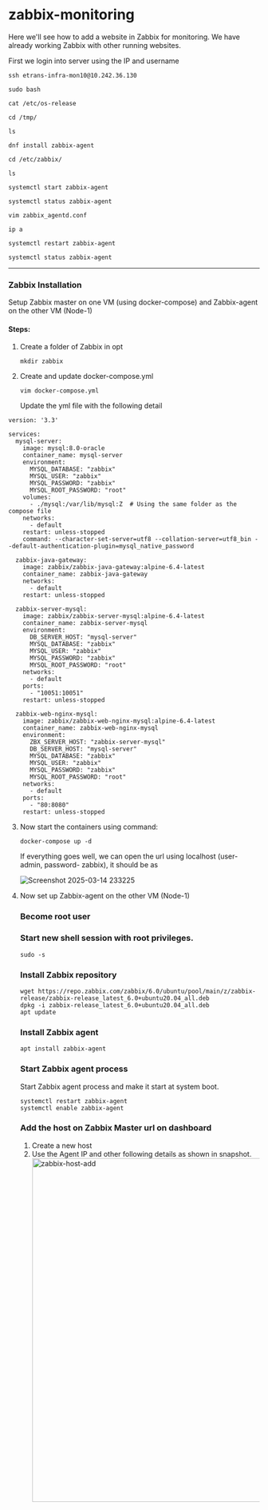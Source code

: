 # zabbix-monitoring
Here we'll see how to add a website in Zabbix for monitoring. We have already working Zabbix with other running websites.

First we login into server using the IP and username
```
ssh etrans-infra-mon10@10.242.36.130
```
```
sudo bash
```
```
cat /etc/os-release
```
```
cd /tmp/
```
```
ls
```
```
dnf install zabbix-agent
```
```
cd /etc/zabbix/
```
```
ls
```
```
systemctl start zabbix-agent
```
```
systemctl status zabbix-agent
```
```
vim zabbix_agentd.conf
```
```
ip a
```
```
systemctl restart zabbix-agent
```
```
systemctl status zabbix-agent
```
------------------
### Zabbix Installation
Setup Zabbix master on one VM (using docker-compose) and Zabbix-agent on the other VM (Node-1)
#### Steps:
1. Create a folder of Zabbix in opt
   ```
   mkdir zabbix
   ```
2. Create and update docker-compose.yml
   ```
   vim docker-compose.yml
   ```
   Update the yml file with the following detail

```
version: '3.3'

services:
  mysql-server:
    image: mysql:8.0-oracle
    container_name: mysql-server
    environment:
      MYSQL_DATABASE: "zabbix"
      MYSQL_USER: "zabbix"
      MYSQL_PASSWORD: "zabbix"
      MYSQL_ROOT_PASSWORD: "root"
    volumes:
      - ./mysql:/var/lib/mysql:Z  # Using the same folder as the compose file
    networks:
      - default
    restart: unless-stopped
    command: --character-set-server=utf8 --collation-server=utf8_bin --default-authentication-plugin=mysql_native_password

  zabbix-java-gateway:
    image: zabbix/zabbix-java-gateway:alpine-6.4-latest
    container_name: zabbix-java-gateway
    networks:
      - default
    restart: unless-stopped

  zabbix-server-mysql:
    image: zabbix/zabbix-server-mysql:alpine-6.4-latest
    container_name: zabbix-server-mysql
    environment:
      DB_SERVER_HOST: "mysql-server"
      MYSQL_DATABASE: "zabbix"
      MYSQL_USER: "zabbix"
      MYSQL_PASSWORD: "zabbix"
      MYSQL_ROOT_PASSWORD: "root"
    networks:
      - default
    ports:
      - "10051:10051"
    restart: unless-stopped

  zabbix-web-nginx-mysql:
    image: zabbix/zabbix-web-nginx-mysql:alpine-6.4-latest
    container_name: zabbix-web-nginx-mysql
    environment:
      ZBX_SERVER_HOST: "zabbix-server-mysql"
      DB_SERVER_HOST: "mysql-server"
      MYSQL_DATABASE: "zabbix"
      MYSQL_USER: "zabbix"
      MYSQL_PASSWORD: "zabbix"
      MYSQL_ROOT_PASSWORD: "root"
    networks:
      - default
    ports:
      - "80:8080"
    restart: unless-stopped
```
3. Now start the containers using command:
   ```
   docker-compose up -d
   ```
   If everything goes well, we can open the url using localhost (user- admin, password- zabbix), it should be as

   ![Screenshot 2025-03-14 233225](https://github.com/user-attachments/assets/af6719c5-d608-42d1-9f51-7d9674710099)

 4. Now set up Zabbix-agent on the other VM (Node-1)
    ### Become root user
    ### Start new shell session with root privileges.
    ```
    sudo -s
    ```

    ### Install Zabbix repository

    ```
    wget https://repo.zabbix.com/zabbix/6.0/ubuntu/pool/main/z/zabbix-release/zabbix-release_latest_6.0+ubuntu20.04_all.deb
    dpkg -i zabbix-release_latest_6.0+ubuntu20.04_all.deb
    apt update
    ```
    ### Install Zabbix agent
    ```
    apt install zabbix-agent
    ```

    ###  Start Zabbix agent process
    Start Zabbix agent process and make it start at system boot.

    ```
    systemctl restart zabbix-agent
    systemctl enable zabbix-agent
    ```
    
    ### Add the host on Zabbix Master url on dashboard
    1. Create a new host
    2. Use the Agent IP and other following details as shown in snapshot.
       <img width="688" alt="zabbix-host-add" src="https://github.com/user-attachments/assets/ef0bf2c6-ef6c-42cb-9692-f6257d04770e" />


